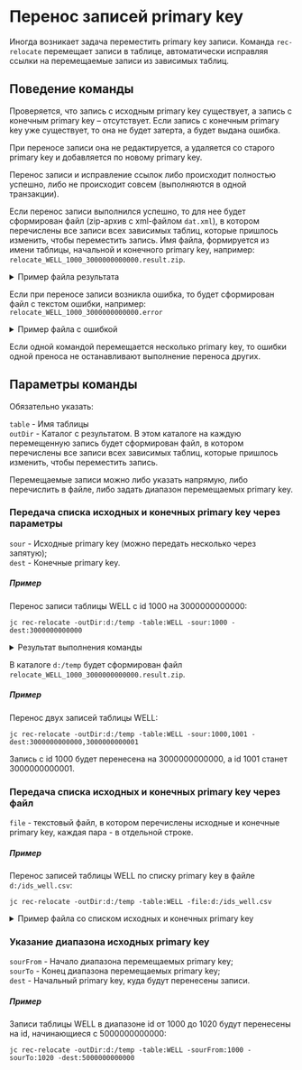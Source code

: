 # Перенос записей primary key

Иногда возникает задача переместить primary key записи. 
Команда `rec-relocate` перемещает записи в таблице, автоматически исправляя ссылки на перемещаемые записи из зависимых таблиц.  


## Поведение команды

Проверяется, что запись с исходным primary key существует, а запись с конечным primary key – отсутствует. 
Если запись с конечным primary key уже существует, то она не будет затерта, а будет выдана ошибка. 

При переносе записи она не редактируется, а удаляется со старого primary key и добавляется по новому primary key.

Перенос записи и исправление ссылок либо происходит полностью успешно, либо не происходит совсем (выполняются в одной транзакции).

Если перенос записи выполнился успешно, то для нее будет сформирован файл (zip-архив с xml-файлом `dat.xml`), 
в котором перечислены все записи всех зависимых таблиц, которые пришлось изменить, чтобы переместить запись.
Имя файла, формируется из имени таблицы, начальной и конечного primary key, например: `relocate_WELL_1000_3000000000000.result.zip`.

<details>
<summary>Пример файла результата</summary>

~~~xml

<?xml version="1.0" ?>
<root>
    <table name="WELL" operation="DEL">
        <rec DT="1990-11-21" UWI="UZN_7122" SURFY="43.4032272700056" ID="1000" ALTITUDE="232.6" SURFX="52.8840830869131"></rec>
    </table>

    <table name="ABSORB_DATA" operation="UPD" info="ref: ABSORB_DATA.WELL_ID--WELL"></table>
    
    <table name="ARR_DAILY" operation="UPD" info="ref: ARR_DAILY.WELL_ID--WELL"></table>

    <table name="ASMA_T_REG" operation="UPD" info="ref: ASMA_T_REG.WELL_ID--WELL">
        <rec DT="2021-03-06" PRESSURE="3.1" GAS_DEBIT="3180.8" GAS_FACTOR="157.47" HUMIDITY="61.2" WELL_ID="1000"
             TEMPERATURE="24.0" HOUR_LENGTH="24" OIL_DEBIT="20.2" WATER_DEBIT="38.7" ID="2000000043365"
             LIQUID_DEBIT="59.1"></rec>
    </table>

    <table name="BSW" operation="UPD" info="ref: BSW.WELL_ID--WELL">
        <rec WELL_ID="1000" DEND="2007-07-11" ID="89182" BSW_VAL="60.0" SOURCE_TYPE_ID="1" DBEG="2007-07-05"></rec>
        <rec WELL_ID="1000" DEND="2007-07-18" ID="89183" BSW_VAL="90.0" SOURCE_TYPE_ID="1" DBEG="2007-07-11"></rec>
        <rec WELL_ID="1000" DEND="2007-08-03" ID="89184" BSW_VAL="52.0" SOURCE_TYPE_ID="1" DBEG="2007-07-18"></rec>

        ...

        <rec WELL_ID="1000" DEND="3333-12-31" ID="2000024044665" BSW_VAL="93.0" SOURCE_TYPE_ID="1" DBEG="2022-08-06"></rec>
    </table>
    
    <table name="BSW_LAB" operation="UPD" info="ref: BSW_LAB.WELL_ID--WELL">
        <rec DT="2016-01-03" WATTER_CONSTRAINED_5_ML="0.0" WELL_ID="1000" FREE_WATTER_ML="0.0"
             WATTER_CONSTRAINED_PERC="0.0" WATTER_CONSTRAINED_ML="0.0" EMULSION_ML="0.0" ID="2000000015041"
             BSW_LAB_VAL="0.0" BSW_VOLUME_ML="0.0" BSW_VOLUME_PERC="78.0" PROBA_ML="0.0"></rec>
        <rec DT="2016-01-10" WATTER_CONSTRAINED_5_ML="0.0" WELL_ID="1000" FREE_WATTER_ML="0.0"
             WATTER_CONSTRAINED_PERC="0.0" WATTER_CONSTRAINED_ML="0.0" EMULSION_ML="0.0" ID="2000000044771"
             BSW_LAB_VAL="0.0" BSW_VOLUME_ML="0.0" BSW_VOLUME_PERC="82.0" PROBA_ML="0.0"></rec>
        <rec DT="2016-01-17" WATTER_CONSTRAINED_5_ML="0.0" WELL_ID="1000" FREE_WATTER_ML="340.0"
             WATTER_CONSTRAINED_PERC="0.0" WATTER_CONSTRAINED_ML="0.0" EMULSION_ML="20.0" ID="2000000075761"
             BSW_LAB_VAL="94.44444444" BSW_VOLUME_ML="340.0" BSW_VOLUME_PERC="94.44444444" PROBA_ML="360.0"></rec>

        ...

    </table>
</root>
~~~
</details>

Если при переносе записи возникла ошибка, то будет сформирован файл с текстом ошибки, например: `relocate_WELL_1000_3000000000000.error`

<details>
<summary>Пример файла с ошибкой</summary>

~~~
jandcode.utils.error.XError: Error relocateId: sour id WELL.1000 not found
~~~

</details>

Если одной командой перемещается несколько primary key, то ошибки одной преноса не останавливают выполнение переноса других.


## Параметры команды

Обязательно указать:

`table` - Имя таблицы\
`outDir` - Каталог с результатом. В этом каталоге на каждую перемещенную запись будет сформирован файл, 
в котором перечислены все записи всех зависимых таблиц, которые пришлось изменить, чтобы переместить запись.

Перемещаемые записи можно либо указать напрямую, либо перечислить в файле, либо задать диапазон перемещаемых primary key.


### Передача списка исходных и конечных primary key через параметры

`sour` - Исходные primary key (можно передать несколько через запятую);\
`dest` - Конечные primary key.

##### Пример

Перенос записи таблицы WELL с id 1000 на 3000000000000:

~~~
jc rec-relocate -outDir:d:/temp -table:WELL -sour:1000 -dest:3000000000000
~~~

<details>
<summary>Результат выполнения команды</summary>

~~~
Records sour:
+----+----------+--------+--------+----------------+----------------+-------------+
| ID |    DT    |  UWI   |ALTITUDE|     SURFX      |     SURFY      |ALTITUDEROTOR|
+----+----------+--------+--------+----------------+----------------+-------------+
|1000|1990-11-21|UZN_7122|   232.6|52.8840830869131|43.4032272700056|       <NULL>|
+----+----------+--------+--------+----------------+----------------+-------------+
records: 1
2022.08.23 08:58:52,340 INFO         UtRecMerger    Dependences for: WELL, records: 1
2022.08.23 08:58:54,444 INFO         UtRecMerger    Dependences for: WELL done
Records dest:
+-------------+----------+--------+--------+----------------+----------------+-------------+
|     ID      |    DT    |  UWI   |ALTITUDE|     SURFX      |     SURFY      |ALTITUDEROTOR|
+-------------+----------+--------+--------+----------------+----------------+-------------+
|3000000000000|1990-11-21|UZN_7122|   232.6|52.8840830869131|43.4032272700056|       <NULL>|
+-------------+----------+--------+--------+----------------+----------------+-------------+
records: 1
~~~

</details>


В каталоге `d:/temp` будет сформирован файл `relocate_WELL_1000_3000000000000.result.zip`.


##### Пример

Перенос двух записей таблицы WELL:

~~~
jc rec-relocate -outDir:d:/temp -table:WELL -sour:1000,1001 -dest:3000000000000,3000000000001
~~~

Запись с id 1000 будет перенесена на 3000000000000, а id 1001 станет 3000000000001.


### Передача списка исходных и конечных primary key через файл

`file` - текстовый файл, в котором перечислены исходные и конечные primary key, каждая пара - в отдельной строке.

##### Пример

Перенос записей таблицы WELL по списку primary key в файле `d:/ids_well.csv`:

~~~
jc rec-relocate -outDir:d:/temp -table:WELL -file:d:/ids_well.csv
~~~

<details>
<summary>Пример файла со списком исходных и конечных primary key</summary>

~~~
726;5000000000000
727;5000000000001
728;5000000000002
729;5000000000003
730;5000000000004
731;5000000000005
732;5000000000006
733;5000000000007
734;5000000000008
735;5000000000009
736;5000000000010
737;5000000000011
738;5000000000012
739;5000000000013
740;5000000000014
741;5000000000015
742;5000000000016
743;5000000000017
744;5000000000018
~~~

</details>


### Указание диапазона исходных primary key

`sourFrom` - Начало диапазона перемещаемых primary key;\
`sourTo` - Конец диапазона перемещаемых primary key;\
`dest` - Начальный primary key, куда будут перенесены записи.

##### Пример

Записи таблицы WELL в диапазоне id от 1000 до 1020 будут перенесены на id, начинающиеся с 5000000000000:

~~~
jc rec-relocate -outDir:d:/temp -table:WELL -sourFrom:1000 -sourTo:1020 -dest:5000000000000
~~~
